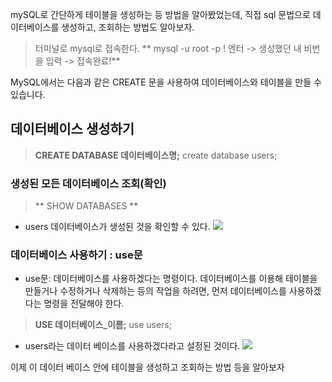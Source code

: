 mySQL로 간단하게 테이블을 생성하는 등 방법을 알아봤었는데, 직접 sql 문법으로 데이터베이스를 생성하고, 조회하는 방법도 알아보자. 

>터미널로 mysql로 접속한다. 
> ** mysql -u root -p !
엔터  -> 생성했던 내 비번을 입력 -> 접속완료!**


MySQL에서는 다음과 같은 CREATE 문을 사용하여 데이터베이스와 테이블을 만들 수 있습니다.

##  데이터베이스 생성하기
>**CREATE DATABASE 데이터베이스명;**
 create database users;

###  생성된 모든 데이터베이스 조회(확인)
>** SHOW DATABASES **

- users 데이터베이스가 생성된 것을 확인할 수 있다.
![](https://images.velog.io/images/estell/post/ea8f55a4-16b5-44f7-9dec-84b5b2434059/%E1%84%89%E1%85%B3%E1%84%8F%E1%85%B3%E1%84%85%E1%85%B5%E1%86%AB%E1%84%89%E1%85%A3%E1%86%BA%202022-03-07%20%E1%84%8B%E1%85%A9%E1%84%92%E1%85%AE%205.29.39.png)
### 데이터베이스 사용하기 : use문 

- use문: 데이터베이스를 사용하겠다는 명령이다.
데이터베이스를 이용해 테이블을 만들거나 수정하거나 삭제하는 등의 작업을 하려면, 먼저 데이터베이스를 사용하겠다는 명령을 전달해야 한다.

>**USE 데이터베이스_이름;**
use users;

- users라는 데이터 베이스를 사용하겠다라고 설정된 것이다.
![](https://images.velog.io/images/estell/post/f832d750-bd81-4bdd-adb4-fcc3c22d5aa9/%E1%84%89%E1%85%B3%E1%84%8F%E1%85%B3%E1%84%85%E1%85%B5%E1%86%AB%E1%84%89%E1%85%A3%E1%86%BA%202022-03-07%20%E1%84%8B%E1%85%A9%E1%84%92%E1%85%AE%205.32.21.png)

이제 이 데이터 베이스 안에 테이블을 생성하고 조회하는 방법 등을 알아보자 
